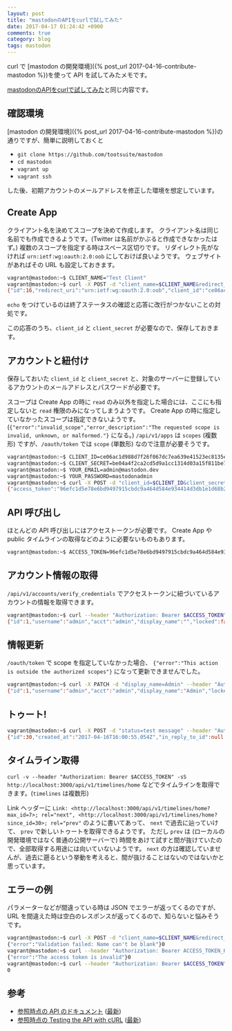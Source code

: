 ```yaml
---
layout: post
title: "mastodonのAPIをcurlで試してみた"
date: 2017-04-17 01:24:42 +0900
comments: true
category: blog
tags: mastodon
---
```

curl で [mastodon の開発環境]({% post_url 2017-04-16-contribute-mastodon %})を使って API を試してみたメモです。

[mastodonのAPIをcurlで試してみた](http://qiita.com/znz/items/c924cd4e9d5e50e50058)と同じ内容です。

## 確認環境

[mastodon の開発環境]({% post_url 2017-04-16-contribute-mastodon %})の通りですが、簡単に説明しておくと

- `git clone https://github.com/tootsuite/mastodon`
- `cd mastodon`
- `vagrant up`
- `vagrant ssh`

した後、初期アカウントのメールアドレスを修正した環境を想定しています。

## Create App

クライアント名を決めてスコープを決めて作成します。
クライアント名は同じ名前でも作成できるようです。(Twitter は名前がかぶると作成できなかったはず。)
複数のスコープを指定する時はスペース区切りです。
リダイレクト先がなければ `urn:ietf:wg:oauth:2.0:oob` にしておけば良いようです。
ウェブサイトがあればその URL も設定しておきます。

```bash
vagrant@mastodon:~$ CLIENT_NAME="Test Client"
vagrant@mastodon:~$ curl -X POST -d "client_name=$CLIENT_NAME&redirect_uris=${REDIRECT_URIS:-urn:ietf:wg:oauth:2.0:oob}&scopes=${SCOPES:-read write follow}&website=$WEBSITE" http://localhost:3000/api/v1/apps; echo $?
{"id":16,"redirect_uri":"urn:ietf:wg:oauth:2.0:oob","client_id":"ce06ac1d988d7f26f067dc7ea639e41523ec8135e48cceabb7cd0fd8c1413c65","client_secret":"be04a4f2ca2cd5d9a1cc1314d03a15f811be7f64005483b003447cc3e35e7749"}0
```

`echo` をつけているのは終了ステータスの確認と応答に改行がつかないことの対処です。

この応答のうち、`client_id` と `client_secret` が必要なので、保存しておきます。

## アカウントと紐付け

保存しておいた `client_id` と `client_secret` と、対象のサーバーに登録しているアカウントのメールアドレスとパスワードが必要です。

スコープは Create App の時に `read` のみ以外を指定した場合には、ここにも指定しないと `read` 権限のみになってしまうようです。
Create App の時に指定していなかったスコープは指定できないようです。(`{"error":"invalid_scope","error_description":"The requested scope is invalid, unknown, or malformed."}` になる。)
`/api/v1/apps` は `scopes` (複数形) ですが、`/oauth/token` では `scope` (単数形) なので注意が必要そうです。

```bash
vagrant@mastodon:~$ CLIENT_ID=ce06ac1d988d7f26f067dc7ea639e41523ec8135e48cceabb7cd0fd8c1413c65
vagrant@mastodon:~$ CLIENT_SECRET=be04a4f2ca2cd5d9a1cc1314d03a15f811be7f64005483b003447cc3e35e7749
vagrant@mastodon:~$ YOUR_EMAIL=admin@mastodon.dev
vagrant@mastodon:~$ YOUR_PASSWORD=mastodonadmin
vagrant@mastodon:~$ curl -X POST -d "client_id=$CLIENT_ID&client_secret=$CLIENT_SECRET&grant_type=password&username=$YOUR_EMAIL&password=$YOUR_PASSWORD&scope=${SCOPES:-read write follow}" -sS http://localhost:3000/oauth/token; echo $?
{"access_token":"96efc1d5e78e6bd9497915cbdc9a464d584e934414d3db1e1d68b2370f8b698c","token_type":"bearer","scope":"read write follow","created_at":1492358391}0
```

## API 呼び出し

ほとんどの API 呼び出しにはアクセストークンが必要です。
Create App や public タイムラインの取得などのように必要ないものもあります。

```bash
vagrant@mastodon:~$ ACCESS_TOKEN=96efc1d5e78e6bd9497915cbdc9a464d584e934414d3db1e1d68b2370f8b698c
```

## アカウント情報の取得

`/api/v1/accounts/verify_credentials` でアクセストークンに紐づいているアカウントの情報を取得できます。

```bash
vagrant@mastodon:~$ curl --header "Authorization: Bearer $ACCESS_TOKEN" -sS http://localhost:3000/api/v1/accounts/verify_credentials; echo $?
{"id":1,"username":"admin","acct":"admin","display_name":"","locked":false,"created_at":"2017-04-14T04:04:40.299Z","followers_count":0,"following_count":1,"statuses_count":26,"note":"","url":"http://mastodon.dev/@admin","avatar":"http://localhost:3000/avatars/original/missing.png","avatar_static":"http://localhost:3000/avatars/original/missing.png","header":"http://localhost:3000/headers/original/missing.png","header_static":"http://localhost:3000/headers/original/missing.png"}0
```

## 情報更新

`/oauth/token` で scope を指定していなかった場合、 `{"error":"This action is outside the authorized scopes"}` になって更新できませんでした。

```bash
vagrant@mastodon:~$ curl -X PATCH -d "display_name=Admin" --header "Authorization: Bearer $ACCESS_TOKEN" -sS http://localhost:3000/api/v1/accounts/update_credentials; echo $?
{"id":1,"username":"admin","acct":"admin","display_name":"Admin","locked":false,"created_at":"2017-04-14T04:04:40.299Z","followers_count":0,"following_count":1,"statuses_count":27,"note":"","url":"http://mastodon.dev/@admin","avatar":"http://localhost:3000/avatars/original/missing.png","avatar_static":"http://localhost:3000/avatars/original/missing.png","header":"http://localhost:3000/headers/original/missing.png","header_static":"http://localhost:3000/headers/original/missing.png"}0
```

## トゥート!



```bash
vagrant@mastodon:~$ curl -X POST -d "status=test message" --header "Authorization: Bearer $ACCESS_TOKEN" -sS http://localhost:3000/api/v1/statuses; echo $?
{"id":30,"created_at":"2017-04-16T16:00:55.054Z","in_reply_to_id":null,"in_reply_to_account_id":null,"sensitive":null,"spoiler_text":"","visibility":"public","application":{"name":"Test Client","website":""},"account":{"id":1,"username":"admin","acct":"admin","display_name":"","locked":false,"created_at":"2017-04-14T04:04:40.299Z","followers_count":0,"following_count":1,"statuses_count":27,"note":"","url":"http://mastodon.dev/@admin","avatar":"http://localhost:3000/avatars/original/missing.png","avatar_static":"http://localhost:3000/avatars/original/missing.png","header":"http://localhost:3000/headers/original/missing.png","header_static":"http://localhost:3000/headers/original/missing.png"},"media_attachments":[],"mentions":[],"tags":[],"uri":"tag:mastodon.dev,2017-04-16:objectId=30:objectType=Status","content":"<p>test message</p>","url":"http://mastodon.dev/@admin/30","reblogs_count":0,"favourites_count":0,"reblog":null,"favourited":false,"reblogged":false}0
```

## タイムライン取得

`curl -v --header "Authorization: Bearer $ACCESS_TOKEN" -sS http://localhost:3000/api/v1/timelines/home` などでタイムラインを取得できます。(`timelines` は複数形)

Link ヘッダーに `Link: <http://localhost:3000/api/v1/timelines/home?max_id=7>; rel="next", <http://localhost:3000/api/v1/timelines/home?since_id=30>; rel="prev"` のように書いてあって、 `next` で過去に辿っていけて、 `prev` で新しいトゥートを取得できるようです。
ただし `prev` は (ローカルの開発環境ではなく普通の公開サーバーで) 時間をあけて試すと間が抜けていたので、全部取得する用途には向いていないようです。
`next` の方は確認していませんが、過去に遡るという挙動を考えると、間が抜けることはないのではないかと思っています。

## エラーの例

パラメーターなどが間違っている時は JSON でエラーが返ってくるのですが、URL を間違えた時は空白のレスポンスが返ってくるので、知らないと悩みそうです。

```bash
vagrant@mastodon:~$ curl -X POST -d "client_name=$CLIENT_NAME&redirect_uris=${REDIRECT_URIS:-urn:ietf:wg:oauth:2.0:oob}&scopes=${SCOPES:-read write follow}&website=$WEBSITE" http://localhost:3000/api/v1/apps; echo $?
{"error":"Validation failed: Name can't be blank"}0
vagrant@mastodon:~$ curl --header "Authorization: Bearer ACCESS_TOKEN_HERE" -sS http://localhost:3000/api/v1/accounts/verify_credentials; echo $?
{"error":"The access token is invalid"}0
vagrant@mastodon:~$ curl --header "Authorization: Bearer $ACCESS_TOKEN" -sS http://localhost:3000/api/v1/timeline/home; echo $?
0
```

## 参考

- [参照時点の API のドキュメント](https://github.com/tootsuite/documentation/blob/eb32fc9738de44878697754431565260be89c17f/Using-the-API/API.md) ([最新](https://github.com/tootsuite/documentation/blob/master/Using-the-API/API.md))
- [参照時点の Testing the API with cURL](https://github.com/tootsuite/documentation/blob/eb32fc9738de44878697754431565260be89c17f/Using-the-API/Testing-with-cURL.md) ([最新](https://github.com/tootsuite/documentation/blob/master/Using-the-API/Testing-with-cURL.md))
